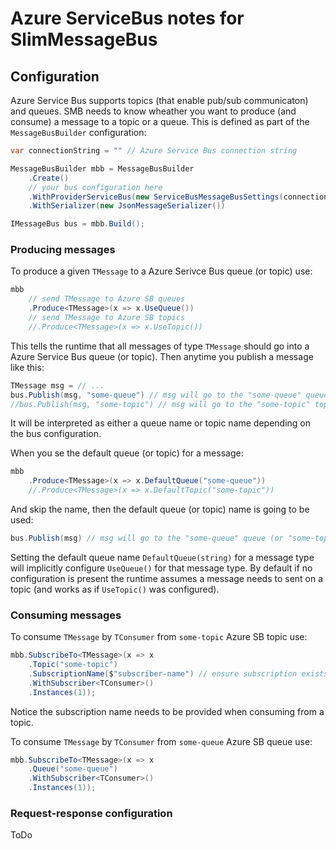 # Azure ServiceBus notes for SlimMessageBus

## Configuration

Azure Service Bus supports topics (that enable pub/sub communicaton) and queues. SMB needs to know wheather you want to produce (and consume) a message to a topic or a queue. This is defined as part of the `MessageBusBuilder` configuration:

```cs
var connectionString = "" // Azure Service Bus connection string

MessageBusBuilder mbb = MessageBusBuilder
    .Create()
    // your bus configuration here
    .WithProviderServiceBus(new ServiceBusMessageBusSettings(connectionString))
    .WithSerializer(new JsonMessageSerializer())

IMessageBus bus = mbb.Build();
```

### Producing messages

To produce a given `TMessage` to a Azure Serivce Bus queue (or topic) use:

```cs
mbb
    // send TMessage to Azure SB queues
    .Produce<TMessage>(x => x.UseQueue()) 
    // send TMessage to Azure SB topics
    //.Produce<TMessage>(x => x.UseTopic())  
```

This tells the runtime that all messages of type `TMessage` should go into a Azure Service Bus queue (or topic). Then anytime you publish a message like this:

```cs
TMessage msg = // ...
bus.Publish(msg, "some-queue") // msg will go to the "some-queue" queue
//bus.Publish(msg, "some-topic") // msg will go to the "some-topic" topic
```

It will be interpreted as either a queue name or topic name depending on the bus configuration.

When you se the default queue (or topic) for a message:

```cs
mbb
    .Produce<TMessage>(x => x.DefaultQueue("some-queue"))    
    //.Produce<TMessage>(x => x.DefaultTopic("some-topic"))
```

And skip the name, then the default queue (or topic) name is going to be used:

```cs
bus.Publish(msg) // msg will go to the "some-queue" queue (or "some-topic")
```

Setting the default queue name `DefaultQueue(string)` for a message type will implicitly configure `UseQueue()` for that message type. By default if no configuration is present the runtime assumes a message needs to sent on a topic (and works as if `UseTopic()` was configured).


### Consuming messages

To consume `TMessage` by `TConsumer` from `some-topic` Azure SB topic use:

```cs
mbb.SubscribeTo<TMessage>(x => x
    .Topic("some-topic")
    .SubscriptionName($"subscriber-name") // ensure subscription exists on the ServiceBus topic
    .WithSubscriber<TConsumer>()
    .Instances(1));
```

Notice the subscription name needs to be provided when consuming from a topic.

To consume `TMessage` by `TConsumer` from `some-queue` Azure SB queue use:

```cs
mbb.SubscribeTo<TMessage>(x => x
    .Queue("some-queue")
    .WithSubscriber<TConsumer>()
    .Instances(1));
```

### Request-response configuration

ToDo
